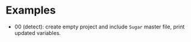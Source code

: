 # Examples
* 00 (detect): create empty project and include `Sugar` master file, print updated variables.
